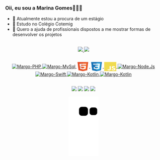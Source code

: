 ### Oii, eu sou a Marina Gomes👩🏽‍💻

- 🔭 Atualmente estou a procura de um estágio
- 🌱 Estudo no Colégio Cotemig
- 🤔 Quero a ajuda de profissionais dispostos a me mostrar formas de desenvolver os projetos

<br>
<div align="center">
  <a href="https://github.com/Margogongomes">
  <img height="180em" src="https://github-readme-stats.vercel.app/api?username=Margogongomes&show_icons=true&theme=dark&include_all_commits=true&count_private=true"/>
  <img height="130em" src="https://github-readme-stats.vercel.app/api/top-langs/?username=Margogongomes&layout=compact&langs_count=7&theme=dark"/>
</div>

  ##
  
<div align="center">
  <img align="center" alt="Margo-PHP" height="30" width="40" src="https://cdn.jsdelivr.net/gh/devicons/devicon/icons/php/php-plain.svg">
  <img align="center" alt="Margo-MySql" height="30" width="40" src="https://cdn.jsdelivr.net/gh/devicons/devicon/icons/mysql/mysql-original.svg">
  <img align="center" alt="Margo-HTML" height="30" width="40" src="https://raw.githubusercontent.com/devicons/devicon/master/icons/html5/html5-original.svg">
  <img align="center" alt="Margo-CSS" height="30" width="40" src="https://raw.githubusercontent.com/devicons/devicon/master/icons/css3/css3-original.svg">
  <img align="center" alt="Margo-Js" height="30" width="40" src="https://raw.githubusercontent.com/devicons/devicon/master/icons/javascript/javascript-plain.svg">
  <img align="center" alt="Margo-Node.Js" heigth="30" width="40" src="https://cdn.jsdelivr.net/gh/devicons/devicon/icons/nodejs/nodejs-original.svg">
  <img align="center" alt="Margo-Swift" height="30" width="40" src="https://cdn.jsdelivr.net/gh/devicons/devicon/icons/swift/swift-original.svg">
  <img align="center" alt="Margo-Kotlin" height="30" width="40" src="https://cdn.jsdelivr.net/gh/devicons/devicon/icons/kotlin/kotlin-original.svg">
  <img align="center" alt="Margo-Kotlin" height="30" width="40" src="https://cdn.jsdelivr.net/gh/devicons/devicon/icons/androidstudio/androidstudio-original.svg">
</div>
  
  ##
 
<div align="center"> 
  <a href="https://instagram.com/margongomes" target="_blank"><img src="https://img.shields.io/badge/-Instagram-%23E4405F?style=for-the-badge&logo=instagram&logoColor=white" target="_blank"></a>
 <a href="https://discord.gg/ninagomes#8056" target="_blank"><img src="https://img.shields.io/badge/Discord-7289DA?style=for-the-badge&logo=discord&logoColor=white" target="_blank"></a> 
  <a href = "mailto:margongomes@gmail.com"><img src="https://img.shields.io/badge/-Gmail-%23333?style=for-the-badge&logo=gmail&logoColor=white" target="_blank"></a>
  <a href="https://www.linkedin.com/in/marina-gomes-095523206" target="_blank"><img src="https://img.shields.io/badge/-LinkedIn-%230077B5?style=for-the-badge&logo=linkedin&logoColor=white" target="_blank"></a> 
 
  ![Snake animation](https://github.com/rafaballerini/rafaballerini/blob/output/github-contribution-grid-snake.svg)
 
</div>
